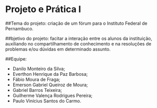 # Projeto e Prática I

##Tema do projeto: criação de um fórum para o Instituto Federal de Pernambuco.

##bjetivo do projeto: facitar a interação entre os alunos da instituição, auxiliando no compartilhamento de conhecimento e na resoluções de problemas e/ou dúvidas em determinado assunto.

##Equipe:

* Danilo Monteiro da Silva;
* Everthon Henrique da Paz Barbosa;
* Fábio Moura de Fraga;
* Emerson Gabriel Queiroz de Moura;
* Gabriel Barros Teixeira;
* Guilherme Valença Rodrigues Pereira;
* Paulo Vinícius Santos do Carmo.